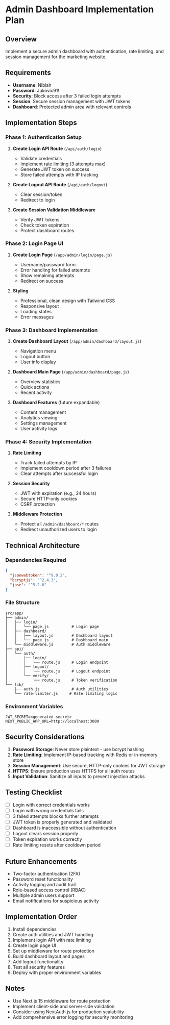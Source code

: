 # Admin Dashboard Implementation Plan

## Overview
Implement a secure admin dashboard with authentication, rate limiting, and session management for the marketing website.

## Requirements
- **Username**: Niblah
- **Password**: Jukovic91!
- **Security**: Block access after 3 failed login attempts
- **Session**: Secure session management with JWT tokens
- **Dashboard**: Protected admin area with relevant controls

## Implementation Steps

### Phase 1: Authentication Setup
1. **Create Login API Route** (`/api/auth/login`)
   - Validate credentials
   - Implement rate limiting (3 attempts max)
   - Generate JWT token on success
   - Store failed attempts with IP tracking

2. **Create Logout API Route** (`/api/auth/logout`)
   - Clear session/token
   - Redirect to login

3. **Create Session Validation Middleware**
   - Verify JWT tokens
   - Check token expiration
   - Protect dashboard routes

### Phase 2: Login Page UI
1. **Create Login Page** (`/app/admin/login/page.js`)
   - Username/password form
   - Error handling for failed attempts
   - Show remaining attempts
   - Redirect on success

2. **Styling**
   - Professional, clean design with Tailwind CSS
   - Responsive layout
   - Loading states
   - Error messages

### Phase 3: Dashboard Implementation
1. **Create Dashboard Layout** (`/app/admin/dashboard/layout.js`)
   - Navigation menu
   - Logout button
   - User info display

2. **Dashboard Main Page** (`/app/admin/dashboard/page.js`)
   - Overview statistics
   - Quick actions
   - Recent activity

3. **Dashboard Features** (future expandable)
   - Content management
   - Analytics viewing
   - Settings management
   - User activity logs

### Phase 4: Security Implementation
1. **Rate Limiting**
   - Track failed attempts by IP
   - Implement cooldown period after 3 failures
   - Clear attempts after successful login

2. **Session Security**
   - JWT with expiration (e.g., 24 hours)
   - Secure HTTP-only cookies
   - CSRF protection

3. **Middleware Protection**
   - Protect all `/admin/dashboard/*` routes
   - Redirect unauthorized users to login

## Technical Architecture

### Dependencies Required
```json
{
  "jsonwebtoken": "^9.0.2",
  "bcryptjs": "^2.4.3",
  "jose": "^5.2.0"
}
```

### File Structure
```
src/app/
├── admin/
│   ├── login/
│   │   └── page.js          # Login page
│   ├── dashboard/
│   │   ├── layout.js        # Dashboard layout
│   │   └── page.js          # Dashboard main
│   └── middleware.js        # Auth middleware
├── api/
│   └── auth/
│       ├── login/
│       │   └── route.js     # Login endpoint
│       ├── logout/
│       │   └── route.js     # Logout endpoint
│       └── verify/
│           └── route.js     # Token verification
└── lib/
    ├── auth.js              # Auth utilities
    └── rate-limiter.js     # Rate limiting logic
```

### Environment Variables
```env
JWT_SECRET=<generated-secret>
NEXT_PUBLIC_APP_URL=http://localhost:3000
```

## Security Considerations
1. **Password Storage**: Never store plaintext - use bcrypt hashing
2. **Rate Limiting**: Implement IP-based tracking with Redis or in-memory store
3. **Session Management**: Use secure, HTTP-only cookies for JWT storage
4. **HTTPS**: Ensure production uses HTTPS for all auth routes
5. **Input Validation**: Sanitize all inputs to prevent injection attacks

## Testing Checklist
- [ ] Login with correct credentials works
- [ ] Login with wrong credentials fails
- [ ] 3 failed attempts blocks further attempts
- [ ] JWT token is properly generated and validated
- [ ] Dashboard is inaccessible without authentication
- [ ] Logout clears session properly
- [ ] Token expiration works correctly
- [ ] Rate limiting resets after cooldown period

## Future Enhancements
- Two-factor authentication (2FA)
- Password reset functionality
- Activity logging and audit trail
- Role-based access control (RBAC)
- Multiple admin users support
- Email notifications for suspicious activity

## Implementation Order
1. Install dependencies
2. Create auth utilities and JWT handling
3. Implement login API with rate limiting
4. Create login page UI
5. Set up middleware for route protection
6. Build dashboard layout and pages
7. Add logout functionality
8. Test all security features
9. Deploy with proper environment variables

## Notes
- Use Next.js 15 middleware for route protection
- Implement client-side and server-side validation
- Consider using NextAuth.js for production scalability
- Add comprehensive error logging for security monitoring